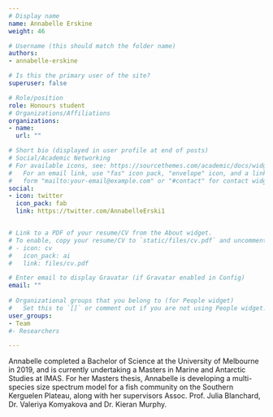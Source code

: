 ```yaml
---
# Display name
name: Annabelle Erskine
weight: 46

# Username (this should match the folder name)
authors:
- annabelle-erskine

# Is this the primary user of the site?
superuser: false

# Role/position
role: Honours student
# Organizations/Affiliations
organizations:
- name: 
  url: ""

# Short bio (displayed in user profile at end of posts)
# Social/Academic Networking
# For available icons, see: https://sourcethemes.com/academic/docs/widgets/#icons
#   For an email link, use "fas" icon pack, "envelope" icon, and a link in the
#   form "mailto:your-email@example.com" or "#contact" for contact widget.
social:
- icon: twitter
  icon_pack: fab
  link: https://twitter.com/AnnabelleErski1


# Link to a PDF of your resume/CV from the About widget.
# To enable, copy your resume/CV to `static/files/cv.pdf` and uncomment the lines below.  
# - icon: cv
#   icon_pack: ai
#   link: files/cv.pdf

# Enter email to display Gravatar (if Gravatar enabled in Config)
email: ""
  
# Organizational groups that you belong to (for People widget)
#   Set this to `[]` or comment out if you are not using People widget.  
user_groups:
- Team
#- Researchers

---
```


Annabelle completed a Bachelor of Science at the University of Melbourne in 2019, and is currently undertaking a Masters in Marine and Antarctic Studies at IMAS. For her Masters thesis, Annabelle is developing a multi-species size spectrum model for a fish community on the Southern Kerguelen Plateau, along with her supervisors Assoc. Prof. Julia Blanchard, Dr. Valeriya Komyakova and Dr. Kieran Murphy.
